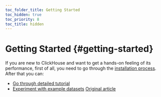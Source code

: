 ```yaml
---
toc_folder_title: Getting Started
toc_hidden: true
toc_priority: 8
toc_title: hidden
---
```


# Getting Started {#getting-started}

If you are new to ClickHouse and want to get a hands-on feeling of its performance, first of all, you need to go through the [installation process](install.md). After that you can:

-   [Go through detailed tutorial](tutorial.md)
-   [Experiment with example datasets](example-datasets/ontime.md)
[Original article](https://clickhouse.tech/docs/en/getting_started/) <!--hide-->
